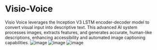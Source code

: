 # Visio-Voice
Visio Voice leverages the Inception V3 LSTM encoder-decoder model to convert visual input into descriptive text. This advanced AI system processes images, extracts features, and generates accurate, human-like descriptions, enhancing accessibility and automated image captioning capabilities.
![image](https://github.com/user-attachments/assets/4671e3ad-23a5-4361-9fdb-ac1cda672fae)
![image](https://github.com/user-attachments/assets/2d33d306-1888-45bb-850a-507e7eeb38c2)
![image](https://github.com/user-attachments/assets/33fc421f-43e2-4e31-b6a1-7c8126f3a253)
